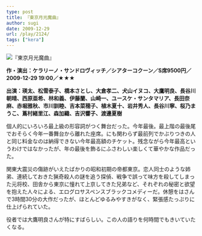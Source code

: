 ```yaml
---
type: post
title: 『東京月光魔曲』
author: sugi
date: 2009-12-29
url: /play/2124/
tags: ["kera"]
---
```

<img src="/images/play/20091229.jpg" alt="『東京月光魔曲』" class="alignleft" />

**作・演出：ケラリーノ・サンドロヴィッチ／シアターコクーン／S席9500円／2009-12-29 19:00／★★★**

**出演：瑛太、松雪泰子、橋本さとし、大倉孝二、犬山イヌコ、大鷹明良、長谷川朝晴、西原亜希、林和義、伊藤蘭、山崎一、ユースケ・サンタマリア、長田奈麻、赤堀雅秋、市川訓睦、吉本菜穂子、植木夏十、岩井秀人、長谷川寧、桜乃まうこ、蔦村緒里江、森加織、吉沢響子、渡邊夏樹**

個人的にいろいろ最上級の形容詞がつく舞台だった。今年最後。最上階の最後尾でおそらく今年一番舞台から離れた座席。にも関わらず最前列でかぶりつきの人と同じ料金なのは納得できない今年最高額のチケット。残念ながら今年最高というわけではなかったが、年の最後を飾るにふさわしい楽しくて華やかな作品だった。

関東大震災の傷跡がいえたばかりの昭和初期の帝都東京。恋人同士のような姉弟、連続しておきた猟奇殺人の謎を追う探偵、戦争で誤って味方を殺してしまった元将校、田舎から東京に憧れて上京してきた兄弟など、それぞれの秘密と欲望を抱えた人々による、エログロサスペンスブラックコメディーだ。休憩をはさんで3時間30分の大作だったが、ほとんどゆるみやすきがなく、緊張感たっぷりに仕上げられていた。

役者では大鷹明良さんが特にすばらしい。この人の語りを何時間でもきいていたくなる。
